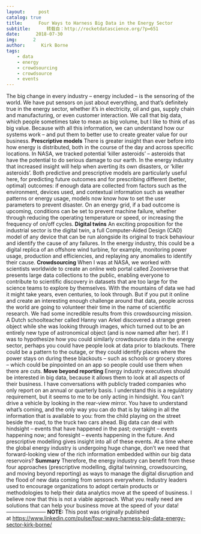 ```yaml
---
layout:     post
catalog: true
title:      Four Ways to Harness Big Data in the Energy Sector
subtitle:      转载自：http://rocketdatascience.org/?p=651
date:      2018-07-30
img:      2
author:      Kirk Borne
tags:
    - data
    - energy
    - crowdsourcing
    - crowdsource
    - events
---
```

The big change in every industry – energy included – is the sensoring of the world. We have put sensors on just about everything, and that’s definitely true in the energy sector, whether it’s in electricity, oil and gas, supply chain and manufacturing, or even customer interaction.
We call that big data, which people sometimes take to mean as big volume, but I like to think of as big value. Because with all this information, we can understand how our systems work – and put them to better use to create greater value for our business.
**Prescriptive models**
There is greater insight than ever before into how energy is distributed, both in the course of the day and across specific locations. In NASA, we tracked potential ‘killer asteroids’ – asteroids that have the potential to do serious damage to our earth.
In the energy industry that increased insight will help when averting its own disasters, or ‘killer asteroids’. Both predictive and prescriptive models are particularly useful here, for predicting future outcomes and for prescribing different (better, optimal) outcomes: if enough data are collected from factors such as the environment, devices used, and contextual information such as weather patterns or energy usage, models now know how to set the user parameters to prevent disaster.
On an energy grid, if a bad outcome is upcoming, conditions can be set to prevent machine failure, whether through reducing the operating temperature or speed, or increasing the frequency of on/off cycles.
**Digital twins**
An exciting proposition for the industrial sector is the digital twin, a full Computer-Aided Design (CAD) model of any device that can be run alongside its original to track behaviour and identify the cause of any failures. In the energy industry, this could be a digital replica of an offshore wind turbine, for example, monitoring power usage, production and efficiencies, and replaying any anomalies to identify their cause.
**Crowdsourcing**
When I was at NASA, we worked with scientists worldwide to create an online web portal called Zooniverse that presents large data collections to the public, enabling everyone to contribute to scientific discovery in datasets that are too large for the science teams to explore by themselves.
With the mountains of data we had it might take years, even centuries, to look through. But if you put it online and create an interesting enough challenge around that data, people across the world are going to volunteer their time in the name of scientific research.
We had some incredible results from this crowdsourcing mission. A Dutch schoolteacher called Hanny van Arkel discovered a strange green object while she was looking through images, which turned out to be an entirely new type of astronomical object (and is now named after her).
If I was to hypothesize how you could similarly crowdsource data in the energy sector, perhaps you could have people look at data prior to blackouts. There could be a pattern to the outage, or they could identify places where the power stays on during these blackouts – such as schools or grocery stores – which could be pinpointed on an app so people could use them when there are cuts.
**Move beyond reporting**
Energy industry executives should be interested in big data, because it allows them to look at all aspects of their business. I have conversations with publicly traded companies who only report on an annual or quarterly basis. I understand this is a regulatory requirement, but it seems to me to be only acting in hindsight.
You can’t drive a vehicle by looking in the rear-view mirror. You have to understand what’s coming, and the only way you can do that is by taking in all the information that is available to you: from the child playing on the street beside the road, to the truck two cars ahead.
Big data can deal with hindsight – events that have happened in the past; oversight – events happening now; and foresight – events happening in the future. And prescriptive modelling gives insight into all of these events. At a time where the global energy industry is undergoing huge change, don’t we need that forward-looking view of the rich information embedded within our big data reservoirs?
**Summary**
Therefore, the energy industry can benefit from these four approaches (prescriptive modelling, digital twinning, crowdsourcing, and moving beyond reporting) as ways to manage the digital disruption and the flood of new data coming from sensors everywhere. Industry leaders used to encourage organizations to adopt certain products or methodologies to help their data analytics move at the speed of business. I believe now that this is not a viable approach. What you really need are solutions that can help your business move at the speed of your data!
———————–
**NOTE:** This post was originally published at https://www.linkedin.com/pulse/four-ways-harness-big-data-energy-sector-kirk-borne/
